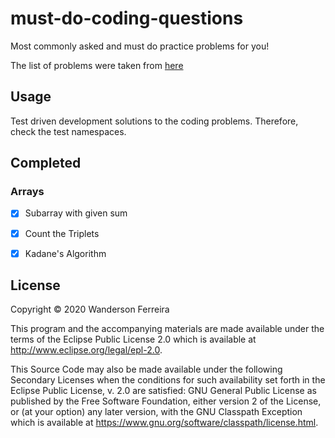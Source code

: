 # must-do-coding-questions

Most commonly asked and must do practice problems for you!

The list of problems were taken from [here](https://www.geeksforgeeks.org/must-do-coding-questions-for-companies-like-amazon-microsoft-adobe/#arrays)


## Usage

Test driven development solutions to the coding problems. Therefore, check the test namespaces.

## Completed

### Arrays

- [x] Subarray with given sum
- [x] Count the Triplets
- [x] Kadane's Algorithm


## License

Copyright © 2020 Wanderson Ferreira

This program and the accompanying materials are made available under the
terms of the Eclipse Public License 2.0 which is available at
http://www.eclipse.org/legal/epl-2.0.

This Source Code may also be made available under the following Secondary
Licenses when the conditions for such availability set forth in the Eclipse
Public License, v. 2.0 are satisfied: GNU General Public License as published by
the Free Software Foundation, either version 2 of the License, or (at your
option) any later version, with the GNU Classpath Exception which is available
at https://www.gnu.org/software/classpath/license.html.
